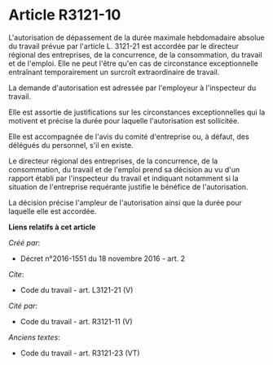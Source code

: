 # Article R3121-10

L'autorisation de dépassement de la durée maximale hebdomadaire absolue du travail prévue par l'article L. 3121-21 est
accordée par le directeur régional des entreprises, de la concurrence, de la consommation, du travail et de l'emploi. Elle ne
peut l'être qu'en cas de circonstance exceptionnelle entraînant temporairement un surcroît extraordinaire de travail. 

La demande d'autorisation est adressée par l'employeur à l'inspecteur du travail. 

Elle est assortie de justifications sur les circonstances exceptionnelles qui la motivent et précise la durée pour laquelle
l'autorisation est sollicitée. 

Elle est accompagnée de l'avis du comité d'entreprise ou, à défaut, des délégués du personnel, s'il en existe. 

Le directeur régional des entreprises, de la concurrence, de la consommation, du travail et de l'emploi prend sa décision au
vu d'un rapport établi par l'inspecteur du travail et indiquant notamment si la situation de l'entreprise requérante justifie
le bénéfice de l'autorisation. 

La décision précise l'ampleur de l'autorisation ainsi que la durée pour laquelle elle est accordée.

**Liens relatifs à cet article**

_Créé par_:

  - Décret n°2016-1551 du 18 novembre 2016 - art. 2

_Cite_:

  - Code du travail - art. L3121-21 (V)

_Cité par_:

  - Code du travail - art. R3121-11 (V)

_Anciens textes_:

  - Code du travail - art. R3121-23 (VT)

